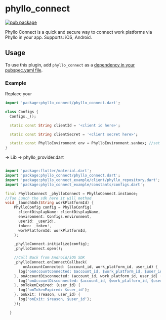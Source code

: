 # phyllo_connect

[![pub package](https://img.shields.io/pub/v/phyllo_connect.svg)](https://pub.dev/packages/phyllo_connect)

Phyllo Connect is a quick and secure way to connect work platforms via Phyllo in your app. 
Supports:
iOS, Android.

## Usage

To use this plugin, add `phyllo_connect` as a [dependency in your pubspec.yaml file](https://flutter.dev/platform-plugins/).

### Example
Replace your 

``` dart
import 'package:phyllo_connect/phyllo_connect.dart';

class Configs {
  Configs._();

  static const String clientId = '<client id here>';

  static const String clientSecret = '<client secret here>';

  static const PhylloEnvironment env = PhylloEnvironment.sanbox; //set phyllo environment
}
```
-> Lib -> phyllo_provider.dart

``` dart

import 'package:flutter/material.dart';
import 'package:phyllo_connect/phyllo_connect.dart';
import 'package:phyllo_connect_example/client/phyllo_repository.dart';
import 'package:phyllo_connect_example/constants/configs.dart';

final PhylloConnect _phylloConnect = PhylloConnect.instance;
//Too Lunch the sdk here it will method 
void _launchSdk(String workPlatformId) {
    PhylloConfig config = PhylloConfig(
      clientDisplayName: clientDisplayName,
      environment: Configs.environment,
      userId: _userId!,
      token: _token!,
      workPlatformId: workPlatformId,
    );

    _phylloConnect.initialize(config);
    _phylloConnect.open();

    //Call Back from Android/iOS SDK
    _phylloConnect.onConnectCallback(
        onAccountConnected: (account_id, work_platform_id, user_id) {
      log('onAccountConnected: $account_id, $work_platform_id, $user_id');
    }, onAccountDisconnected: (account_id, work_platform_id, user_id) {
      log('onAccountDisconnected: $account_id, $work_platform_id, $user_id');
    }, onTokenExpired: (user_id) {
      log('onTokenExpired: $user_id');
    }, onExit: (reason, user_id) {
      log('onExit: $reason, $user_id');
    });

  }

```